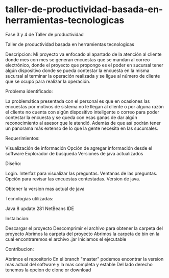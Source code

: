 # taller-de-productividad-basada-en-herramientas-tecnologicas
Fase 3 y 4 de Taller de productividad

Taller de productividad basada en herramientas tecnologicas

Descripcion:
Mi proyecto va enfocado al apartado de la atención al cliente donde mes con mes se generan encuestas que se mandan al correo electrónico, donde el proyecto que propongo es el poder en sucursal tener algún dispositivo donde se pueda contestar la encuesta en la misma sucursal al terminar la operación realizada y se ligue al número de cliente que se ocupó para realizar la operación.

Problema identificado:

La problemática presentada con el personal es que en ocasiones las encuestas por motivos de sistema no le llegan al cliente o por alguna razón el cliente no cuenta con algún dispositivo inteligente o correo para poder contestar la encuesta y se queda con esas ganas de dar algún reconocimiento al asesor que le atendió.
Además de que así podrán tener un panorama más extenso de lo que la gente necesita en las sucursales.


Requerimientos:

Visualización de información
Opción de agregar información desde el software
Explorador de busqueda
Versiones de java actualizados

Diseño:

Login.
Interfaz para visualizar las preguntas.
Ventanas de las preguntas.
Opción para revisar las encuestas contestadas.
Version de java.

Obtener la version mas actual de java

Tecnologías utilizadas:

Java 8 update 281
NetBeans IDE

Instalacion: 

Descargar el proyecto
Descomprimir el archivo para obtener la carpeta del proyecto
Abrimos la carpeta del proyecto
Abrimos la carpeta de bin en la cual encontraremos el archivo .jar
Iniciamos el ejecutable

Contribucion:

Abrimos el repositorio
En el branch "master" podemos encontrar la version mas actual del software y la mas completa y estable
Del lado derecho tenemos la opcion de clone or download




